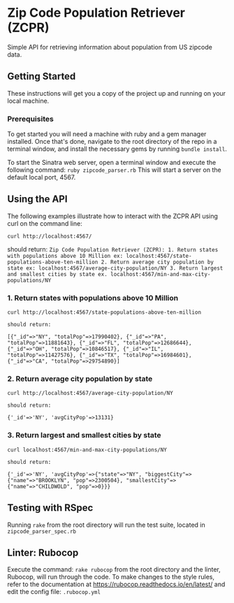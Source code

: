 # Zip Code Population Retriever (ZCPR)

Simple API for retrieving information about population from US zipcode data.

## Getting Started

These instructions will get you a copy of the project up and running on your local machine.

### Prerequisites

To get started you will need a machine with ruby and a gem manager installed.  Once that's done, navigate to the root directory of the repo in a terminal window, and install the necessary gems by running `bundle install`.  

To start the Sinatra web server, open a terminal window and execute the following command: `ruby zipcode_parser.rb`
This will start a server on the default local port, 4567.


## Using the API

The following examples illustrate how to interact with the ZCPR API using curl on the command line:

```
curl http://localhost:4567/
```
should return:
`Zip Code Population Retriever (ZCPR):
    1. Return states with populations above 10 Million
    ex: localhost:4567/state-populations-above-ten-million
    2. Return average city population by state
    ex: localhost:4567/average-city-population/NY
    3. Return largest and smallest cities by state
    ex. localhost:4567/min-and-max-city-populations/NY`

### 1. Return states with populations above 10 Million
```
curl http://localhost:4567/state-populations-above-ten-million

should return:

[{"_id"=>"NY", "totalPop"=>17990402}, {"_id"=>"PA", "totalPop"=>11881643}, {"_id"=>"FL", "totalPop"=>12686644}, {"_id"=>"OH", "totalPop"=>10846517}, {"_id"=>"IL", "totalPop"=>11427576}, {"_id"=>"TX", "totalPop"=>16984601}, {"_id"=>"CA", "totalPop"=>29754890}]
```

### 2. Return average city population by state
```
curl http://localhost:4567/average-city-population/NY

should return:

{'_id'=>'NY', 'avgCityPop'=>13131}
```

### 3. Return largest and smallest cities by state
```
curl localhost:4567/min-and-max-city-populations/NY

should return:

{'_id'=>'NY', 'avgCityPop'=>{"state"=>"NY", "biggestCity"=>{"name"=>"BROOKLYN", "pop"=>2300504}, "smallestCity"=>{"name"=>"CHILDWOLD", "pop"=>0}}}
```

## Testing with RSpec

Running `rake` from the root directory will run the test suite, located in `zipcode_parser_spec.rb`

## Linter: Rubocop

Execute the command: `rake rubocop` from the root directory and the linter, Rubocop, will run through the code.  To make changes to the style rules, refer to the documentation at https://rubocop.readthedocs.io/en/latest/ and edit the config file: `.rubocop.yml`